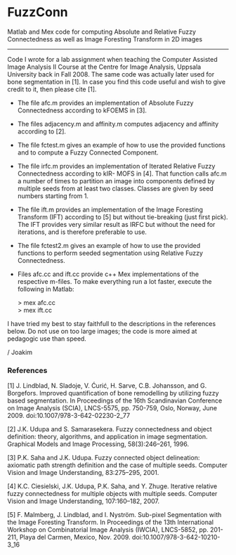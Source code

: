 # FuzzConn
Matlab and Mex code for computing Absolute and Relative Fuzzy Connectedness as well as Image Foresting Transform in 2D images 

---

Code I wrote for a lab assignment when teaching the Computer Assisted Image Analysis II Course at the Centre for Image Analysis, Uppsala University back in Fall 2008. The same code was actually later used for bone segmentation in [1]. In case you find this code useful and wish to give credit to it, then please cite [1].


* The file afc.m provides an implementation of Absolute Fuzzy Connectedness according to kFOEMS in [3].
* The files adjacency.m and affinity.m computes adjacency and affinity according to [2].
* The file fctest.m gives an example of how to use the provided functions and to compute a Fuzzy Connected Component.

* The file irfc.m provides an implementation of Iterated Relative Fuzzy Connectedness according to kIR-
MOFS in [4]. That function calls afc.m a number of times to partition an image into components defined
by multiple seeds from at least two classes. Classes are given by seed numbers starting from 1.

* The file ift.m provides an implementation of the Image Foresting Transform (IFT) according to [5] but without tie-breaking (just first pick). The IFT provides very similar result as IRFC but without the need for iterations, and is therefore preferable to use.

* The file fctest2.m gives an example of how to use the provided functions to perform seeded segmentation using Relative Fuzzy Connectedness.


* Files afc.cc and ift.cc provide c++ Mex implementations of the respective m-files. To make everything run a lot faster, execute the following in Matlab:

    \> mex afc.cc  
    \> mex ift.cc

I have tried my best to stay faithfull to the descriptions in the references below.
Do not use on too large images; the code is more aimed at pedagogic use than speed.

/ Joakim


### References
[1] J. Lindblad, N. Sladoje, V. Ćurić, H. Sarve, C.B. Johansson, and G. Borgefors. Improved quantification of bone remodelling by utilizing fuzzy based segmentation. In Proceedings of the 16th Scandinavian Conference on Image Analysis (SCIA), LNCS-5575, pp. 750-759, Oslo, Norway, June 2009. doi:10.1007/978-3-642-02230-2_77 

[2] J.K. Udupa and S. Samarasekera. Fuzzy connectedness and object definition: theory, algorithms, and application in image segmentation. Graphical Models and Image Processing, 58(3):246–261, 1996.

[3] P.K. Saha and J.K. Udupa. Fuzzy connected object delineation: axiomatic path strength definition and the case of multiple seeds. Computer Vision and Image Understanding, 83:275–295, 2001.

[4] K.C. Ciesielski, J.K. Udupa, P.K. Saha, and Y. Zhuge. Iterative relative fuzzy connectedness for multiple objects with multiple seeds. Computer Vision and Image Understanding, 107:160–182, 2007.

[5] F. Malmberg, J. Lindblad, and I. Nyström. Sub-pixel Segmentation with the Image Foresting Transform. In Proceedings of the 13th International Workshop on Combinatorial Image Analysis (IWCIA), LNCS-5852, pp. 201-211, Playa del Carmen, Mexico, Nov. 2009. doi:10.1007/978-3-642-10210-3_16